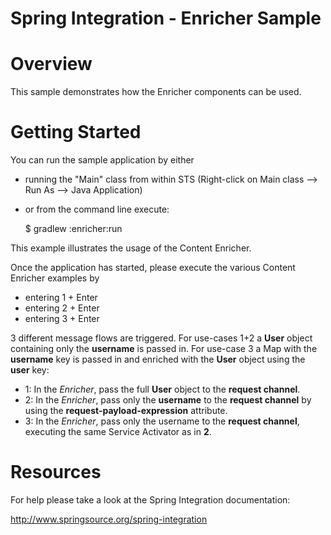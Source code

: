 Spring Integration - Enricher Sample
====================================

# Overview

This sample demonstrates how the Enricher components can be used.

# Getting Started

You can run the sample application by either

* running the "Main" class from within STS (Right-click on Main class --> Run As --> Java Application)
* or from the command line execute:
    
    $ gradlew :enricher:run

This example illustrates the usage of the Content Enricher.           
                                                                          
Once the application has started, please execute the various Content Enricher examples by                               
     
* entering 1 + Enter
* entering 2 + Enter
* entering 3 + Enter
                                                                     
3 different message flows are triggered. For use-cases 1+2 a **User** object containing only the **username** is passed in. For use-case 3 a Map with the **username** key is passed in and enriched with the **User** object using the **user** key:                          
                                                                          
* 1: In the *Enricher*, pass the full **User** object to the **request channel**. 
* 2: In the *Enricher*, pass only the **username** to the **request channel** by using the **request-payload-expression** attribute.   
* 3: In the *Enricher*, pass only the username to the **request channel**, executing the same Service Activator as in **2**.

# Resources

For help please take a look at the Spring Integration documentation:

http://www.springsource.org/spring-integration

